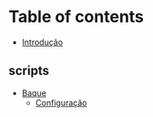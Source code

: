 # Table of contents

* [Introdução](README.md)

## scripts

* [Baque](scripts/baque/README.md)
  * [Configuração](scripts/baque/configuracao.md)
